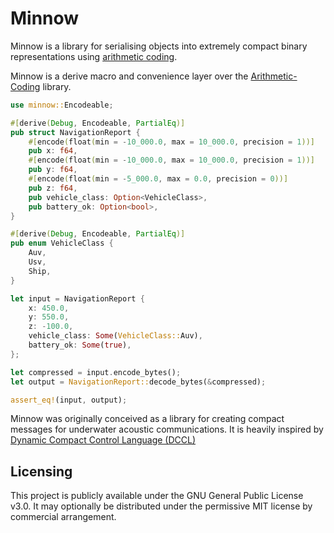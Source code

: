 # Minnow

Minnow is a library for serialising objects into extremely compact binary representations using [arithmetic coding](https://en.wikipedia.org/wiki/Arithmetic_coding).

Minnow is a derive macro and convenience layer over the [Arithmetic-Coding](https://github.com/danieleades/arithmetic-coding) library.

```rust
use minnow::Encodeable;

#[derive(Debug, Encodeable, PartialEq)]
pub struct NavigationReport {
    #[encode(float(min = -10_000.0, max = 10_000.0, precision = 1))]
    pub x: f64,
    #[encode(float(min = -10_000.0, max = 10_000.0, precision = 1))]
    pub y: f64,
    #[encode(float(min = -5_000.0, max = 0.0, precision = 0))]
    pub z: f64,
    pub vehicle_class: Option<VehicleClass>,
    pub battery_ok: Option<bool>,
}

#[derive(Debug, Encodeable, PartialEq)]
pub enum VehicleClass {
    Auv,
    Usv,
    Ship,
}

let input = NavigationReport {
    x: 450.0,
    y: 550.0,
    z: -100.0,
    vehicle_class: Some(VehicleClass::Auv),
    battery_ok: Some(true),
};

let compressed = input.encode_bytes();
let output = NavigationReport::decode_bytes(&compressed);

assert_eq!(input, output);
```

Minnow was originally conceived as a library for creating compact messages for underwater acoustic communications. It is heavily inspired by [Dynamic Compact Control Language (DCCL)](https://libdccl.org/3.0/)

## Licensing

This project is publicly available under the GNU General Public License v3.0. It may optionally be distributed under the permissive MIT license by commercial arrangement.
